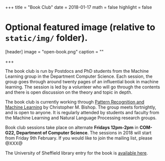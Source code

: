 +++
title = "Book Club"
date = 2018-01-17
math = false
highlight = false

# Optional featured image (relative to `static/img/` folder).
[header]
image = "open-book.png"
caption = ""

+++

The book club is run by Postdocs and PhD students from the Machine Learning group in the Department Computer Science. Each session, the group goes through around twenty pages of an influential book in machine learning. The session is led by a volunteer who will go through the contents and there is open discussion on the theory and topic in depth.

The book club is currently working through <a href="https://www.microsoft.com/en-us/research/people/cmbishop/#!prml-book" target="_blank">Pattern Recognition and Machine Learning</a> by Christopher M. Bishop. The group meets fortnightly, and is open to anyone. It is regularly attended by students and faculty from the Machine Learning and Natural Language Processing research groups.

Book club sessions take place on alternate **Fridays 12pm-2pm** in **COM-G22, Department of Computer Science**. The sessions in 2018 will start from Friday 9th February. If you would like to join the mailing list, please @XXX@

The University of Sheffield library entry for the book is <a href="http://find.shef.ac.uk/SFD_VU2:SCOP_EVERYTHING:44SFD_ALMA_DS21203270100001441" target="_blank" rel="nofollow">available here</a>.
